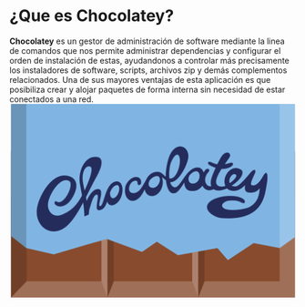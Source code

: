 # ¿Que es Chocolatey?


**Chocolatey** es un gestor de administración de software mediante la linea de comandos que nos permite administrar dependencias y configurar el orden de instalación de estas, ayudandonos a controlar más precisamente los instaladores de software, scripts, archivos zip y demás complementos relacionados.
Una de sus mayores ventajas de esta aplicación es que posibiliza crear y alojar paquetes de forma interna sin necesidad de estar conectados a una red.
![Logo Chocolatey](https://github.com/lmrs-06/Chocolatey/blob/main/foto%20github/logo.png)

